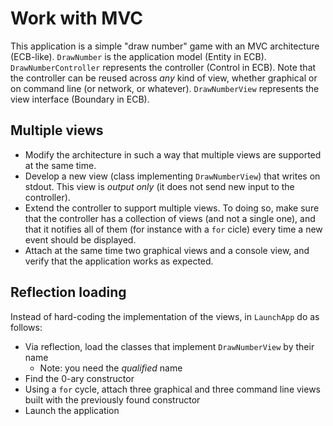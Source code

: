 # Work with MVC

This application is a simple "draw number" game with an MVC architecture (ECB-like).
`DrawNumber` is the application model (Entity in ECB).
`DrawNumberController` represents the controller (Control in ECB).
Note that the controller can be reused across *any* kind of view,
whether graphical or on command line (or network, or whatever).
`DrawNumberView` represents the view interface (Boundary in ECB).

## Multiple views

* Modify the architecture in such a way that multiple views are supported at the same time.
* Develop a new view (class implementing `DrawNumberView`) that writes on stdout.
  This view is *output only* (it does not send new input to the controller).
* Extend the controller to support multiple views.
  To doing so, make sure that the controller has a collection of views (and not a single one),
  and that it notifies all of them (for instance with a `for` cicle) every time a new event should be displayed.
* Attach at the same time two graphical views and a console view, and verify that the application works as expected.

## Reflection loading

Instead of hard-coding the implementation of the views, in `LaunchApp` do as follows:
* Via reflection, load the classes that implement `DrawNumberView` by their name
  * Note: you need the *qualified* name
* Find the 0-ary constructor
* Using a `for` cycle, attach three graphical and three command line views built with the previously found constructor
* Launch the application